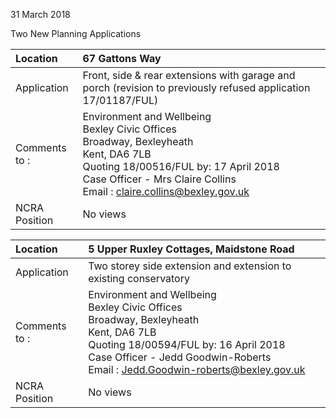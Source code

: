 31 March 2018

Two New Planning Applications

| Location          | 67 Gattons Way                                                                                                                                                                                                                                                  |
| :---------------- | :-------------------------------------------------------------------------------------------------------------------------------------------------------------------------------------------------------------------------------------------------------------- |
| Application       | Front, side & rear extensions with garage and porch (revision to previously refused application 17/01187/FUL)                                                                                                                                                   |
| Comments <br>to : | Environment and Wellbeing <br>Bexley Civic Offices <br>Broadway, Bexleyheath <br>Kent, DA6 7LB <br>Quoting 18/00516/FUL by: 17 April 2018 <br>Case Officer - Mrs Claire Collins <br>Email : [claire.collins@bexley.gov.uk](mailto:claire.collins@bexley.gov.uk) |
| NCRA Position     | No views                                                                                                                                                                                                                                                        |

| Location          | 5 Upper Ruxley Cottages, Maidstone Road                                                                                                                                                                                                                                       |
| :---------------- | :---------------------------------------------------------------------------------------------------------------------------------------------------------------------------------------------------------------------------------------------------------------------------- |
| Application       | Two storey side extension and extension to existing conservatory                                                                                                                                                                                                              |
| Comments <br>to : | Environment and Wellbeing <br>Bexley Civic Offices <br>Broadway, Bexleyheath <br>Kent, DA6 7LB <br>Quoting 18/00594/FUL by: 16 April 2018 <br>Case Officer - Jedd Goodwin-Roberts <br>Email : [Jedd.Goodwin-roberts@bexley.gov.uk](mailto:Jedd.Goodwin-roberts@bexley.gov.uk) |
| NCRA Position     | No views                                                                                                                                                                                                                                                                      |
